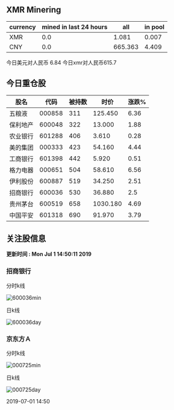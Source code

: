 ## XMR Minering

|currency|mined in last 24 hours|all|in pool|
|---|---|---|---|
|XMR|0.0|1.081|0.007|
|CNY|0.0|665.363|4.409|

今日美元对人民币 6.84	今日xmr对人民币615.7


## 今日重仓股 

|股名|代码|被持数|时价|涨跌%|
|---|---|---|---|---|
|五粮液|000858|311|125.450|6.36|
|保利地产|600048|322|13.000|1.88|
|农业银行|601288|406|3.610|0.28|
|美的集团|000333|423|54.160|4.44|
|工商银行|601398|442|5.920|0.51|
|格力电器|000651|504|58.610|6.56|
|伊利股份|600887|519|34.250|2.51|
|招商银行|600036|530|36.880|2.5|
|贵州茅台|600519|658|1030.180|4.69|
|中国平安|601318|690|91.970|3.79|

## 关注股信息
**更新时间 : Mon Jul  1 14:50:11 2019**
### 招商银行 
分时k线

![600036min](http://image.sinajs.cn/newchart/min/n/sh600036.gif)

日k线

![600036day](http://image.sinajs.cn/newchart/daily/n/sh600036.gif)

### 京东方Ａ 
分时k线

![000725min](http://image.sinajs.cn/newchart/min/n/sz000725.gif)

日k线

![000725day](http://image.sinajs.cn/newchart/daily/n/sz000725.gif)

2019-07-01 14:50